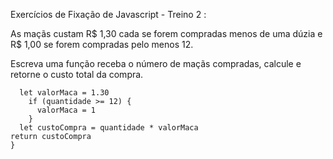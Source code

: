 Exercícios de Fixação de Javascript - Treino 2 :

As maçãs custam R$ 1,30 cada se forem compradas menos de uma dúzia e R$ 1,00 se forem compradas pelo menos 12.

Escreva uma função receba o número de maçãs compradas, calcule e retorne o custo total da compra.

```function calculaPrecoTotal(quantidade) {
  let valorMaca = 1.30
    if (quantidade >= 12) {
      valorMaca = 1
    } 
  let custoCompra = quantidade * valorMaca
return custoCompra
}